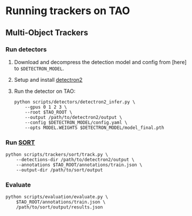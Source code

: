 # Running trackers on TAO

## Multi-Object Trackers

### Run detectors

1. Download and decompress the detection model and config from [here] to
   `$DETECTRON_MODEL`.
1. Setup and install
   [detectron2](https://github.com/facebookresearch/detectron2)
1. Run the detector on TAO:

    ```
    python scripts/detectors/detectron2_infer.py \
        --gpus 0 1 2 3 \
        --root $TAO_ROOT \
        --output /path/to/detectron2/output \
        --config $DETECTRON_MODEL/config.yaml \
        --opts MODEL.WEIGHTS $DETECTRON_MODEL/model_final.pth
    ```

### Run [SORT](https://github.com/abewley/sort)

```
python scripts/trackers/sort/track.py \
    --detections-dir /path/to/detectron2/output \
    --annotations $TAO_ROOT/annotations/train.json \
    --output-dir /path/to/sort/output
```

### Evaluate

```
python scripts/evaluation/evaluate.py \
    $TAO_ROOT/annotations/train.json \
    /path/to/sort/output/results.json
```
